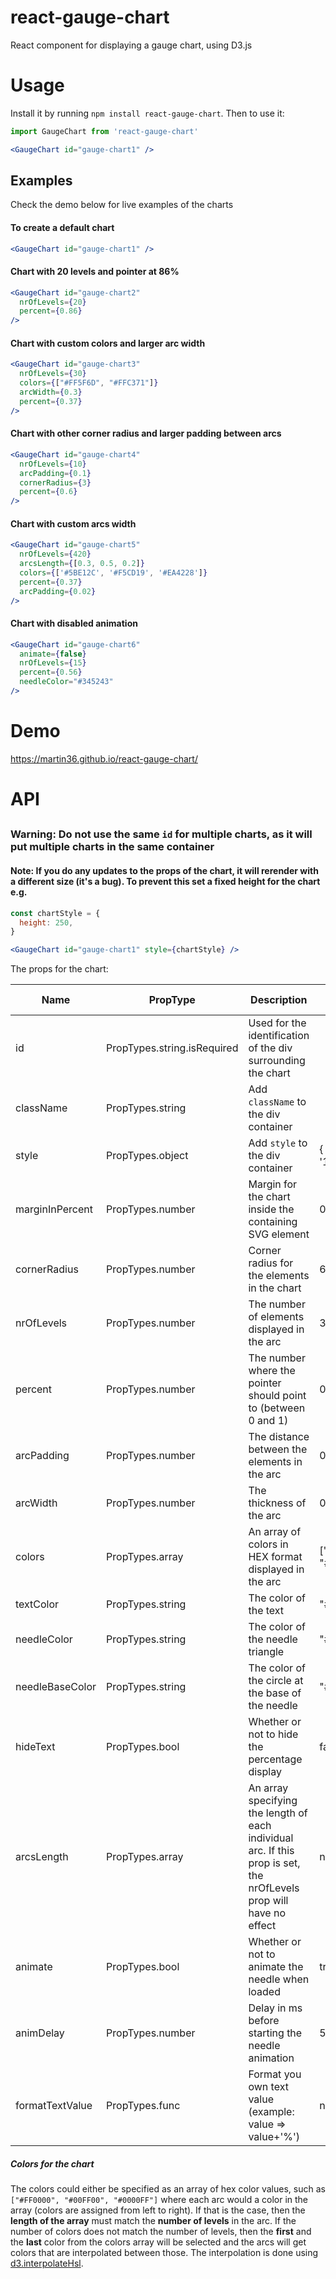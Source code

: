 # react-gauge-chart
React component for displaying a gauge chart, using D3.js

# Usage
Install it by running `npm install react-gauge-chart`. Then to use it:

```jsx
import GaugeChart from 'react-gauge-chart'

<GaugeChart id="gauge-chart1" />
```

## Examples

Check the demo below for live examples of the charts

#### To create a default chart

```jsx
<GaugeChart id="gauge-chart1" />
```

#### Chart with 20 levels and pointer at 86%

```jsx
<GaugeChart id="gauge-chart2" 
  nrOfLevels={20} 
  percent={0.86} 
/>
```

#### Chart with custom colors and larger arc width

```jsx
<GaugeChart id="gauge-chart3" 
  nrOfLevels={30} 
  colors={["#FF5F6D", "#FFC371"]} 
  arcWidth={0.3} 
  percent={0.37} 
/>
```

#### Chart with other corner radius and larger padding between arcs

```jsx
<GaugeChart id="gauge-chart4" 
  nrOfLevels={10} 
  arcPadding={0.1} 
  cornerRadius={3} 
  percent={0.6} 
/>
```

#### Chart with custom arcs width

```jsx
<GaugeChart id="gauge-chart5"
  nrOfLevels={420}
  arcsLength={[0.3, 0.5, 0.2]}
  colors={['#5BE12C', '#F5CD19', '#EA4228']}
  percent={0.37}
  arcPadding={0.02}
/>
```

#### Chart with disabled animation

```jsx
<GaugeChart id="gauge-chart6" 
  animate={false} 
  nrOfLevels={15} 
  percent={0.56} 
  needleColor="#345243" 
/>
```

# Demo
https://martin36.github.io/react-gauge-chart/

# API

## <GaugeChart />

### Warning: Do not use the same `id` for multiple charts, as it will put multiple charts in the same container

#### Note: If you do any updates to the props of the chart, it will rerender with a different size (it's a bug). To prevent this set a fixed height for the chart e.g.

```jsx
const chartStyle = {
  height: 250,
}

<GaugeChart id="gauge-chart1" style={chartStyle} />

```

The props for the chart:

| Name            | PropType                    | Description                                                    | Default value          |
|-----------------|-----------------------------|----------------------------------------------------------------|------------------------|
| id              | PropTypes.string.isRequired | Used for the identification of the div surrounding the chart   |                        |
| className       | PropTypes.string            | Add `className` to the div container                           |                        |
| style           | PropTypes.object            | Add `style` to the div container                               | { width: '100%' }      |
| marginInPercent | PropTypes.number            | Margin for the chart inside the containing SVG element         | 0.05                   |
| cornerRadius    | PropTypes.number            | Corner radius for the elements in the chart                    | 6                      |
| nrOfLevels      | PropTypes.number            | The number of elements displayed in the arc                    | 3                      |
| percent         | PropTypes.number            | The number where the pointer should point to (between 0 and 1) | 0.4                    |
| arcPadding      | PropTypes.number            | The distance between the elements in the arc                   | 0.05                   |
| arcWidth        | PropTypes.number            | The thickness of the arc                                       | 0.2                    |
| colors          | PropTypes.array             | An array of colors in HEX format displayed in the arc          | ["#00FF00", "#FF0000"] |
| textColor       | PropTypes.string            | The color of the text                                          | "#FFFFFF"              |
| needleColor     | PropTypes.string            | The color of the needle triangle                               | "#464A4F"              |
| needleBaseColor | PropTypes.string            | The color of the circle at the base of the needle              | "#464A4F"              |
| hideText        | PropTypes.bool              | Whether or not to hide the percentage display                  | false                  |
| arcsLength      | PropTypes.array             | An array specifying the length of each individual arc. If this prop is set, the nrOfLevels prop will have no effect      | none                   |
| animate         | PropTypes.bool              | Whether or not to animate the needle when loaded               | true                   |
| animDelay       | PropTypes.number            | Delay in ms before starting the needle animation               | 500                    |
| formatTextValue | PropTypes.func              | Format you own text value (example: value => value+'%')        | null                   |

##### Colors for the chart

The colors could either be specified as an array of hex color values, such as `["#FF0000", "#00FF00", "#0000FF"]` where
each arc would a color in the array (colors are assigned from left to right). If that is the case, then the **length of the array**
must match the **number of levels** in the arc.
If the number of colors does not match the number of levels, then the **first** and the **last** color from the colors array will
be selected and the arcs will get colors that are interpolated between those. The interpolation is done using [d3.interpolateHsl](https://github.com/d3/d3-interpolate#interpolateHsl).
